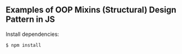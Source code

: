 ## Examples of OOP Mixins (Structural) Design Pattern in JS

  Install dependencies:

```bash
$ npm install
```
